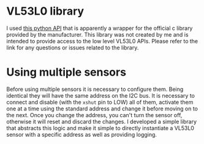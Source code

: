# VL53L0 library

I used [this python API](https://github.com/pimoroni/VL53L0X-python/tree/master/) that is apparently a wrapper for the official c library provided by the manufacturer. This library was not created by me and is intended to provide access to the low level VL53L0 APIs. Please refer to the link for any questions or issues related to the library.

# Using multiple sensors

Before using multiple sensors it is necessary to configure them. Being identical they will have the same address on the I2C bus. It is necessary to connect and disable (with the `xshut` pin to LOW) all of them, activate them one at a time using the standard address and change it before moving on to the next. Once you change the address, you can't turn the sensor off, otherwise it will reset and discard the changes. I developed a simple library that abstracts this logic and make it simple to directly instantiate a VL53L0 sensor with a specific address as well as providing logging.
